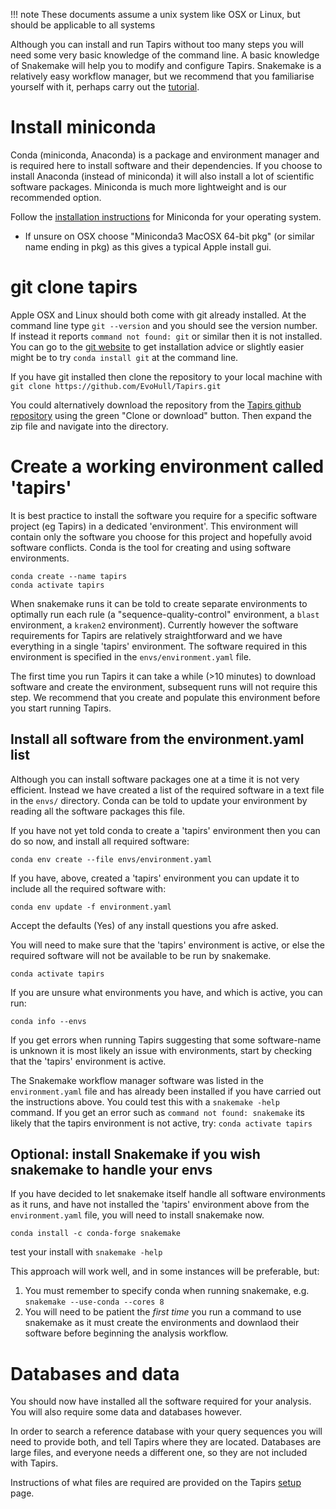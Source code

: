 
!!! note
    These documents assume a unix system like OSX or Linux, but should be applicable to all systems

Although you can install and run Tapirs without too many steps you will need some very basic knowledge of the command line. A basic knowledge of Snakemake will help you to modify and configure Tapirs. Snakemake is a relatively easy workflow manager, but we recommend that you familiarise yourself with it, perhaps carry out the [tutorial](https://snakemake.readthedocs.io/en/stable/tutorial/tutorial.html).

# Install miniconda

Conda (miniconda, Anaconda) is a package and environment manager and is required here to install software and their dependencies. If you choose to install Anaconda (instead of miniconda) it will also install a lot of scientific software packages. Miniconda is much more lightweight and is our recommended option.

Follow the [installation instructions](https://docs.conda.io/projects/conda/en/latest/user-guide/install/) for Miniconda for your operating system.

- If unsure on OSX choose "Miniconda3 MacOSX 64-bit pkg" (or similar name ending in pkg) as this gives a typical Apple install gui.

# git clone tapirs
Apple OSX and Linux should both come with git already installed. At the command line type `git --version` and you should see the version number. If instead it reports `command not found: git` or similar then it is not installed. You can go to the [git website](https://git-scm.com/) to get installation advice or slightly easier might be to try `conda install git` at the command line.

If you have git installed then clone the repository to your local machine with `git clone https://github.com/EvoHull/Tapirs.git`

You could alternatively download the repository from the [Tapirs github repository](https://github.com/EvoHull/Tapirs) using the green "Clone or download" button. Then expand the zip file and navigate into the directory.

# Create a working environment called 'tapirs'
It is best practice to install the software you require for a specific software project (eg Tapirs) in a dedicated 'environment'. This environment will contain only the software you choose for this project and hopefully avoid software conflicts. Conda is the tool for creating and using software environments.
```
conda create --name tapirs
conda activate tapirs
```

When snakemake runs it can be told to create separate environments to optimally run each rule (a "sequence-quality-control" environment, a `blast` environment, a `kraken2` environment). Currently however the software requirements for Tapirs are relatively straightforward and we have everything in a single 'tapirs' environment. The software required in this environment is specified in the `envs/environment.yaml` file. 

The first time you run Tapirs it can take a while (>10 minutes) to download software and create the environment, subsequent runs will not require this step. We recommend that you create and populate this environment before you start running Tapirs.

## Install all software from the environment.yaml list
Although you can install software packages one at a time it is not very efficient. Instead we have created a list of the required software in a text file in the `envs/` directory. Conda can be told to update your environment by reading all the software packages this file.

If you have not yet told conda to create a 'tapirs' environment then you can do so now, and install all required software:

`conda env create --file envs/environment.yaml`

If you have, above, created a 'tapirs' environment you can update it to include all the required software with:

`conda env update -f environment.yaml`

Accept the defaults (Yes) of any install questions you afre asked.

You will need to make sure that the 'tapirs' environment is active, or else the required software will not be available to be run by snakemake.

`conda activate tapirs`

If you are unsure what environments you have, and which is active, you can run:

`conda info --envs`

If you get errors when running Tapirs suggesting that some software-name is unknown it is most likely an issue with environments, start by checking that the 'tapirs' environment is active.

The Snakemake workflow manager software was listed in the `environment.yaml` file and has already been installed if you have carried out the instructions above. You could test this with a `snakemake -help` command. If you get an error such as `command not found: snakemake` its likely that the tapirs environment is not active, try: `conda activate tapirs`

## Optional: install Snakemake if you wish snakemake to handle your envs

If you have decided to let snakemake itself handle all software environments as it runs, and have not installed the 'tapirs' environment above from the `environment.yaml` file, you will need to install snakemake now.

```
conda install -c conda-forge snakemake
```
test your install with `snakemake -help`

This approach will work well, and in some instances will be preferable, but:
1. You must remember to specify conda when running snakemake, e.g.
`snakemake --use-conda --cores 8`
2. You will need to be patient the *first time* you run a command to use snakemake as it must create the environments and downlaod their software before beginning the analysis workflow.

# Databases and data
You should now have installed all the software required for your analysis. You will also require some data and databases however.

In order to search a reference database with your query sequences you will need to provide both, and tell Tapirs where they are located. Databases are large files, and everyone needs a different one, so they are not included with Tapirs.

Instructions of what files are required are provided on the Tapirs [setup](setup.md) page.
